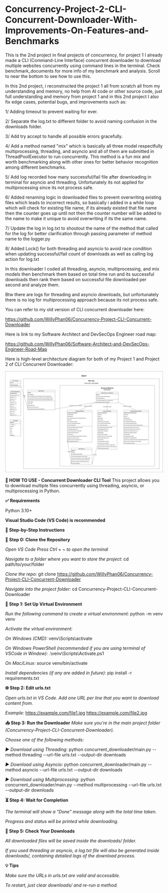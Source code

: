 # Concurrency-Project-2-CLI-Concurrent-Downloader-With-Improvements-On-Features-and-Benchmarks
This is the 2nd project in final projects of concurrency, for project 1 I already made a CLI (Command-Line Interface) concurrent downloader to download multiple websites concurrently using command lines in the terminal. Check benchmark_documents for more info of my benchmark and analysis. Scroll to near the bottom to see how to use this.

In this 2nd project, i reconstructed the project 1 all from scratch all from my understanding and memory, no help from AI code or other source code, just full understanding and memory from project 1 and in this 2nd project I also fix edge cases, potential bugs, and improvements such as:

1/ Adding timeout to prevent waiting for ever.

2/ Separate the log.txt to different folder to avoid naming confusion in the downloads folder.

3/ Add try accept to handle all possible errors gracefully.

4/ Add a method named "mix" which is basically all three model respectfully multiprocessing, threading, and asyncio and all of them are submitted in ThreadPoolExecutor to run concurrently. This method is a fun mix and worth benchmarking along with other ones for better behavior recognition among different benchmarks.

5/ Add log recorded how many successful/fail file after downloading in terminal for asyncio and threading. Unfortunately its not applied for multiprocessing since its not process safe.

6/ Added renaming logic in downloaded files to prevent overwriting existing files which leads to incorrect results, so basically i added in a while loop which will check for existing file name, if its already existed that file name then the counter goes up until not then the counter number will be added to the name to make it unique to avoid overwriting if its the same name.

7/ Update the log in log.txt to shoutout the name of the method that called for the log for better clarification through passing parameter of method name to the logger.py

8/ Added Lock() for both threading and asyncio to avoid race condition when updating successful/fail count of downloads as well as calling log action for log.txt

In this downloader I coded all threading, asyncio, multiprocessing, and mix models then benchmark them based on total time run and its successful downloads then rank them based on successful file downloaded per second and analyze them.

Btw there are logs for threading and asyncio downloads, but unfortunately there is no log for multiprocessing approach because its not process safe.

You can refer to my old version of CLI concurrent downloader here:

https://github.com/WillyPhan06/Concurrency-Project-CLI-Concurrent-Downloader

Here is link to my Software Architect and DevSecOps Engineer road map:

https://github.com/WillyPhan06/Software-Architect-and-DevSecOps-Engineer-Road-Map

Here is high-level architecture diagram for both of my Project 1 and Project 2 of CLI Concurrent Downloader:

![High Level Design of CLI Concurrent Downloader](high_level_CLI_concurrent_downloader_diagram.png)

**📘 HOW TO USE - Concurrent Downloader CLI Tool**
This project allows you to download multiple files concurrently using threading, asyncio, or multiprocessing in Python.

**✅ Requirements**

Python 3.10+

**Visual Studio Code (VS Code) is recommended**

**🧠 Step-by-Step Instructions**

**🔧 Step 0: Clone the Repository**

_Open VS Code_
_Press Ctrl + ~ to open the terminal_

_Navigate to a folder where you want to store the project:_
cd path/to/your/folder

_Clone the repo:_
git clone https://github.com/WillyPhan06/Concurrency-Project-CLI-Concurrent-Downloader

_Navigate into the project folder:_
cd Concurrency-Project-CLI-Concurrent-Downloader

**🐍 Step 1: Set Up Virtual Environment**

_Run the following command to create a virtual environment:_
python -m venv venv

_Activate the virtual environment:_

_On Windows (CMD):_
venv\Scripts\activate

_On Windows PowerShell (recommended if you are using terminal of VSCode in Window):_
.\venv\Scripts\Activate.ps1

_On Mac/Linux:_
source venv/bin/activate

_Install dependencies (if any are added in future):_
pip install -r requirements.txt

**🌐 Step 2: Edit urls.txt**

_Open urls.txt in VS Code._
_Add one URL per line that you want to download content from._

_Example:_
https://example.com/file1.jpg
https://example.com/file2.jpg

**📥 Step 3: Run the Downloader**
_Make sure you're in the main project folder (Concurrency-Project-CLI-Concurrent-Downloader)._

_Choose one of the following methods:_

_▶️ Download using Threading:_
python concurrent_downloader/main.py --method threading --url-file urls.txt --output-dir downloads

_▶️ Download using Asyncio:_
python concurrent_downloader/main.py --method asyncio --url-file urls.txt --output-dir downloads

_▶️ Download using Multiprocessing:_
python concurrent_downloader/main.py --method multiprocessing --url-file urls.txt --output-dir downloads

**⏳ Step 4: Wait for Completion**

_The terminal will show a "Done" message along with the total time taken._

_Progress and status will be printed while downloading._

**📁 Step 5: Check Your Downloads**

_All downloaded files will be saved inside the downloads/ folder._

_If you used threading or asyncio, a log.txt file will also be generated inside downloads/, containing detailed logs of the download process._

**💡 Tips**

_Make sure the URLs in urls.txt are valid and accessible._

_To restart, just clear downloads/ and re-run a method._
